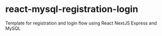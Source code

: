 # react-mysql-registration-login
Template for registration and login flow using React NextJS Express and MySQL

